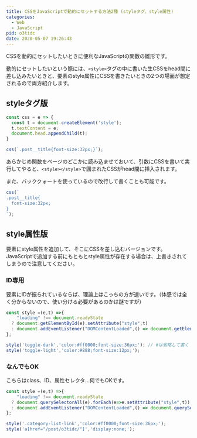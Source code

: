 ```yaml
---
title: CSSをJavaScriptで動的にセットする方法2種 (styleタグ、style属性)
categories:
  - Web
  - JavaScript
pid: o3tidc
date: 2020-05-07 19:26:43
---
```


CSSを動的にセットしたいときに便利なJavaScriptの関数の雛形です。

動的にセットしたいという際には、`<style>`タグの中に書いた生CSSをhead間に差し込みたいときと、要素のstyle属性にCSSを書きたいときの2つの場面が想定されるので両方紹介します。



## styleタグ版

```JavaScript
const css = e => {
  const t = document.createElement('style');
  t.textContent = e;
  document.head.appendChild(t);  
}
```
```JavaScript
css(`.post__title{font-size:32px;}`);
```

あらかじめ関数をページのどこかに読み込ませておいて、引数にCSSを書いて実行してやると、`<style></style>`で囲まれたCSSがhead間に挿入されます。


また、バッククォートを使っているので改行して書くことも可能です。

```JavaScript
css(`
.post__title{
  font-size:32px;
}
`);
```


## style属性版

要素にstyle属性を追加して、そこにCSSを差し込むバージョンです。JavaScriptで追加する前にもともとstyle属性が存在する場合は、上書きされてしまうので注意してください。

### ID専用

要素にIDが振られているならば、理論上はこっちの方が速いです。（体感では全く分からないので、使い分ける必要があるのかは謎ですが）

```javascript
const style =(e,t) =>{
    "loading" !== document.readyState
  ? document.getElementById(e).setAttribute("style",t)
  : document.addEventListener("DOMContentLoaded",() => document.getElementById(e).setAttribute("style",t))
};
```
```javascript
style('toggle-dark','color:#ff0000;font-size:36px;'); // #は省略して書く
style('toggle-light','color:#888;font-size:12px;');
```


### なんでもOK

こちらはclass、ID、属性セレクタ...何でもOKです。

```javascript
const style =(e,t) =>{
    "loading" !== document.readyState
  ? document.querySelectorAll(e).forEach(e=>e.setAttribute("style",t))
  : document.addEventListener("DOMContentLoaded",() => document.querySelectorAll(e).forEach(e=>e.setAttribute("style",t)))
};
```
```javascript
style('.category-list-link','color:#ff0000;font-size:36px;');
style('a[href="/post/o3tidc/"]','display:none;');
```

